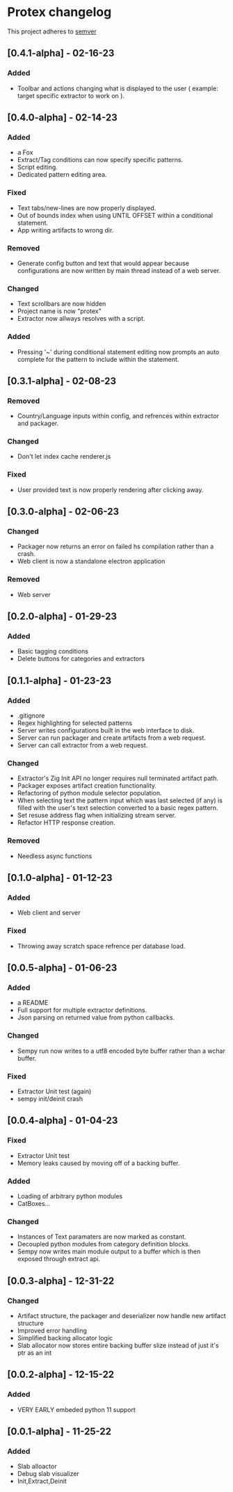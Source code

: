 # Protex changelog

This project adheres to [semver](https://semver.org/)

## [0.4.1-alpha] - 02-16-23
### Added
- Toolbar and actions changing what is displayed to the user ( example: target specific extractor
  to work on ).

## [0.4.0-alpha] - 02-14-23
### Added
- a Fox
- Extract/Tag conditions can now specify specific patterns.
- Script editing.
- Dedicated pattern editing area.

### Fixed
- Text tabs/new-lines are now properly displayed.
- Out of bounds index when using UNTIL OFFSET within a conditional statement.
- App writing artifacts to wrong dir.

### Removed
- Generate config button and text that would appear because configurations are now written by main
    thread instead of a web server.

### Changed
- Text scrollbars are now hidden
- Project name is now "protex"
- Extractor now allways resolves with a script.

### Added
- Pressing '~' during conditional statement editing now prompts an auto complete for the pattern
    to include within the statement.

## [0.3.1-alpha] - 02-08-23
### Removed
- Country/Language inputs within config, and refrences within extractor and packager.

### Changed
- Don't let index cache renderer.js

### Fixed
- User provided text is now properly rendering after clicking away.

## [0.3.0-alpha] - 02-06-23
### Changed
- Packager now returns an error on failed hs compilation rather than a crash.
- Web client is now a standalone electron application

### Removed
- Web server

## [0.2.0-alpha] - 01-29-23
### Added
- Basic tagging conditions
- Delete buttons for categories and extractors

## [0.1.1-alpha] - 01-23-23
### Added
- .gitignore
- Regex highlighting for selected patterns
- Server writes configurations built in the web interface to disk.
- Server can run packager and create artifacts from a web request.
- Server can call extractor from a web request.

### Changed
- Extractor's Zig Init API no longer requires null terminated artifact path.
- Packager exposes artifact creation functionality.
- Refactoring of python module selector population.
- When selecting text the pattern input which was last selected (if any) is filled with the user's
    text selection converted to a basic regex pattern.
- Set resuse address flag when initializing stream server.
- Refactor HTTP response creation.

### Removed
- Needless async functions

## [0.1.0-alpha] - 01-12-23
### Added
- Web client and server

### Fixed
- Throwing away scratch space refrence per database load.

## [0.0.5-alpha] - 01-06-23
### Added
- a README
- Full support for multiple extractor definitions.
- Json parsing on returned value from python callbacks.

### Changed
- Sempy run now writes to a utf8 encoded byte buffer rather than a wchar buffer.

### Fixed
- Extractor Unit test (again)
- sempy init/deinit crash

## [0.0.4-alpha] - 01-04-23
### Fixed
- Extractor Unit test
- Memory leaks caused by moving off of a backing buffer.

### Added
- Loading of arbitrary python modules
- CatBoxes...

### Changed
- Instances of Text paramaters are now marked as constant.
- Decoupled python modules from category definition blocks.
- Sempy now writes main module output to a buffer which is then exposed through extract api.

## [0.0.3-alpha] - 12-31-22
### Changed
- Artifact structure, the packager and deserializer now handle new artifact structure
- Improved error handling
- Simplified backing allocator logic
- Slab allocator now stores entire backing buffer slize instead of just it's ptr as an int

## [0.0.2-alpha] - 12-15-22
### Added
- VERY EARLY embeded python 11 support

## [0.0.1-alpha] - 11-25-22

### Added
- Slab alloactor
- Debug slab visualizer
- Init,Extract,Deinit
